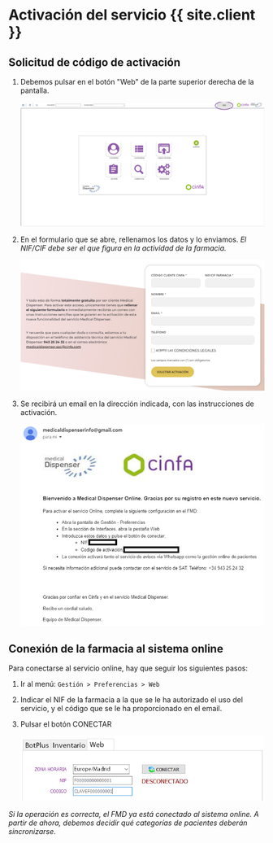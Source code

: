 # Activación del servicio {{ site.client }}

## Solicitud de código de activación

1. Debemos pulsar en el botón "Web" de la parte superior derecha de la pantalla.
	

	![Botón 'Web'](./images/1_activacion_boton_web.png)

1. En el formulario que se abre, rellenamos los datos y lo enviamos.
	*El NIF/CIF debe ser el que figura en la actividad de la farmacia.*

	![Formulario de activación de clientes de CINFA](./images/1_activacion_form_cinfa.jpg)

1. Se recibirá un email en la dirección indicada, con las instrucciones de activación.

	![Email de instrucciones de activación](./images/1_activacion_mail_activacion.png)

## Conexión de la farmacia al sistema online

Para conectarse al servicio online, hay que seguir los siguientes pasos:

1. Ir al menú: `Gestión > Preferencias > Web`

1. Indicar el NIF de la farmacia a la que se le ha autorizado el uso del servicio, y el código que se le ha proporcionado en el email.


1. Pulsar el botón CONECTAR

	![Conexión del FMD](./images/1_activacion_conexion_fmd.PNG)

_Si la operación es correcta, el FMD ya está conectado al sistema online. A partir de ahora, debemos decidir qué categorías de pacientes deberán sincronizarse_.
